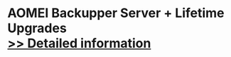 # AOMEI Backupper Server + Lifetime Upgrades<br />[>> Detailed information](https://secure.shareit.com/shareit/product.html?productid=300870321&affiliateid=200057808)